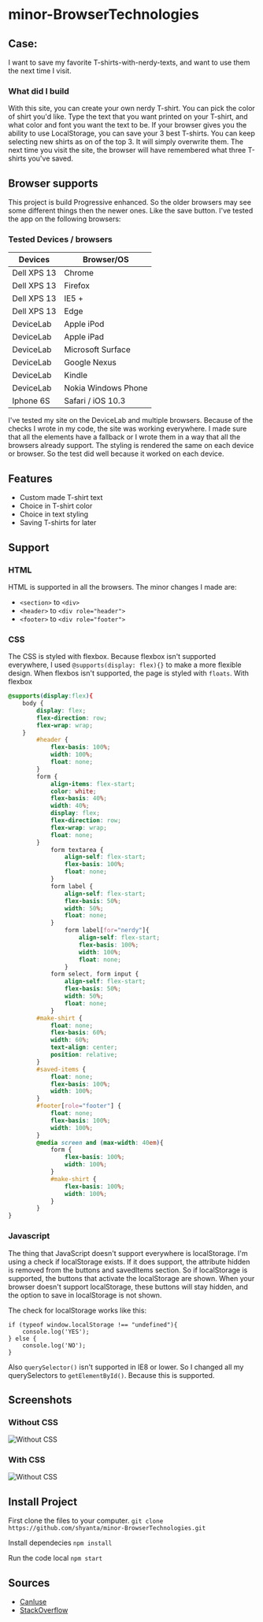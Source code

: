 # minor-BrowserTechnologies

## Case:
I want to save my favorite T-shirts-with-nerdy-texts, and want to use them the next time I visit.
### What did I build
With this site, you can create your own nerdy T-shirt. You can pick the color of shirt you'd like.
Type the text that you want printed on your T-shirt, and what color and font you want the text
to be.
If your browser gives you the ability to use LocalStorage, you can save your 3 best T-shirts.
You can keep selecting new shirts as on of the top 3. It will simply overwrite them.
The next time you visit the site, the browser will have remembered what three T-shirts you've
saved.

## Browser supports
This project is build Progressive enhanced. So the older browsers may see some different things
then the newer ones. Like the save button. I've tested the app on the following browsers:

### Tested Devices / browsers
Devices | Browser/OS
--- | ---
Dell XPS 13 | Chrome
Dell XPS 13 | Firefox
Dell XPS 13 | IE5 +
Dell XPS 13 | Edge
DeviceLab | Apple iPod
DeviceLab | Apple iPad
DeviceLab | Microsoft Surface
DeviceLab | Google Nexus
DeviceLab | Kindle
DeviceLab | Nokia Windows Phone
Iphone 6S | Safari / iOS 10.3

I've tested my site on the DeviceLab and multiple browsers. Because of the checks I wrote in my code,
the site was working everywhere. I made sure that all the elements have a fallback or I wrote them
in a way that all the browsers already support. The styling is rendered the same on each device or browser.
So the test did well because it worked on each device.

## Features
-	Custom made T-shirt text
-	Choice in T-shirt color
-	Choice in text styling
-	Saving T-shirts for later

## Support
###	HTML
HTML is supported in all the browsers. The minor changes I made are:
-	`<section>` to `<div>`
-	`<header>` to `<div role="header">`
-	`<footer>` to `<div role="footer">`
###	CSS
The CSS is styled with flexbox. Because flexbox isn't supported everywhere, I used
`@supports(display: flex){}` to make a more flexible design.
When flexbos isn't supported, the page is styled with `floats`.
With flexbox
```CSS
@supports(display:flex){
	body {
		display: flex;
		flex-direction: row;
		flex-wrap: wrap;
	}
		#header {
			flex-basis: 100%;
			width: 100%;
			float: none;
		}
		form {
			align-items: flex-start;
			color: white;
			flex-basis: 40%;
			width: 40%;
			display: flex;
			flex-direction: row;
			flex-wrap: wrap;
			float: none;
		}
			form textarea {
				align-self: flex-start;
				flex-basis: 100%;
				float: none;
			}
			form label {
				align-self: flex-start;
				flex-basis: 50%;
				width: 50%;
				float: none;
			}
				form label[for="nerdy"]{
					align-self: flex-start;
					flex-basis: 100%;
					width: 100%;
					float: none;
				}
			form select, form input {
				align-self: flex-start;
				flex-basis: 50%;
				width: 50%;
				float: none;
			}
		#make-shirt {
			float: none;
			flex-basis: 60%;
			width: 60%;
			text-align: center;
			position: relative;
		}
		#saved-items {
			float: none;
			flex-basis: 100%;
			width: 100%;
		}
		#footer[role="footer"] {
			float: none;
			flex-basis: 100%;
			width: 100%;
		}
		@media screen and (max-width: 40em){
			form {
				flex-basis: 100%;
				width: 100%;
			}
			#make-shirt {
				flex-basis: 100%;
				width: 100%;
			}
		}
}
```
### Javascript
The thing that JavaScript doesn't support everywhere is localStorage.
I'm using a check if localStorage exists. If it does support, the attribute hidden
is removed from the buttons and savedItems section. So if localStorage is supported,
the buttons that activate the localStorage are shown. When your browser doesn't support
localStorage, these buttons will stay hidden, and the option to save in localStorage is not
shown.

The check for localStorage works like this:
``` JS
if (typeof window.localStorage !== "undefined"){
	console.log('YES');
} else {
	console.log('NO');
}
```

Also `querySelector()` isn't supported in IE8 or lower. So I changed all my querySelectors to
`getElementById()`. Because this is supported.

## Screenshots
### Without CSS
![Without CSS](public/img/noCSS.jpg)
### With CSS
![Without CSS](public/img/yesCSS.jpg)

## Install Project
First clone the files to your computer.
`git clone https://github.com/shyanta/minor-BrowserTechnologies.git`

Install dependecies
`npm install`

Run the code local
`npm start`

## Sources
-	[CanIuse](http://caniuse.com/)
-	[StackOverflow](https://stackoverflow.com/)
